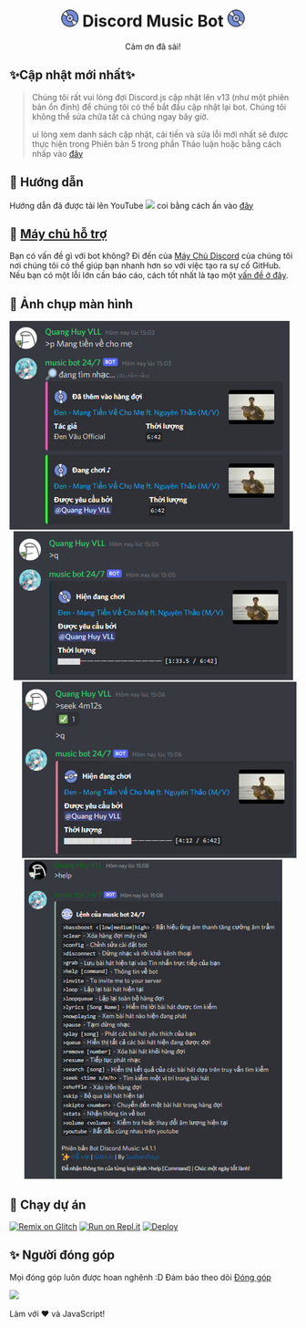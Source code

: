 <h1 align="center"><img src="./assets/logo.gif" width="30px"> Discord Music Bot <img src="./assets/logo.gif" width="30px"></h1>
<p align="center">Cảm ơn đã sài!</p>

## ✨Cập nhật mới nhất✨

>
> Chúng tôi rất vui lòng đợi Discord.js cập nhật lên v13 (như một phiên bản ổn định) để chúng tôi có thể bắt đầu cập nhật lại bot. Chúng tôi không thể sửa chữa tất cả chúng ngay bây giờ.
>
> ui lòng xem danh sách cập nhật, cải tiến và sửa lỗi mới nhất sẽ được thực hiện trong Phiên bản 5 trong phần Thảo luận hoặc bằng cách nhấp vào [đây](https://github.com/SudhanPlayz/Discord-MusicBot/discussions/236)


## 📝 Hướng dẫn

Hướng dẫn đã được tải lên YouTube <img src="https://www.youtube.com/about/static/svgs/icons/brand-resources/YouTube_icon_full-color.svg?cache=f2ec7a5" width="30px"> coi bằng cách ấn vào [đây](https://www.youtube.com/watch?v=p4lP96Tiv9s)

## 📝 [Máy chủ hỗ trợ](https://discord.gg/sbySMS7m3v)

Bạn có vấn đề gì với bot không? Đi đến của [Máy Chủ Discord](https://discord.gg/sbySMS7m3v) của chúng tôi nơi chúng tôi có thể giúp bạn nhanh hơn so với việc tạo ra sự cố GitHub. Nếu bạn có một lỗi lớn cần báo cáo, cách tốt nhất là tạo một [vấn đề ở đây](https://github.com/SudhanPlayz/Discord-MusicBot/issues).

## 📸 Ảnh chụp màn hình

<div align="left"><img src="/assets/Screenshot_1.png"></div><div align="center"><img src="/assets/Screenshot_2.png"></div><div align="right"><img src="/assets/Screenshot_3.png"></div>

<div align="center"><img src="/assets/Features.png"></div>

## 💨 Chạy dự án

[![Remix on Glitch](https://cdn.glitch.com/2703baf2-b643-4da7-ab91-7ee2a2d00b5b%2Fremix-button.svg)](https://glitch.com/edit/#!/import/github/SudhanPlayz/Discord-MusicBot)
[![Run on Repl.it](https://repl.it/badge/github/SudhanPlayz/Discord-MusicBot)](https://repl.it/github/SudhanPlayz/Discord-MusicBot)
[![Deploy](https://www.herokucdn.com/deploy/button.svg)](https://heroku.com/deploy?template=https://github.com/SudhanPlayz/Discord-MusicBot)

## ✨ Người đóng góp

Mọi đóng góp luôn được hoan nghênh :D Đảm bảo theo dõi [Đóng góp](/CONTRIBUTING.md)

<a href="https://github.com/SudhanPlayz/Discord-MusicBot/graphs/contributors">
  <img src="https://contributors-img.web.app/image?repo=SudhanPlayz/Discord-MusicBot" />
</a>

Làm với :heart: và JavaScript!
